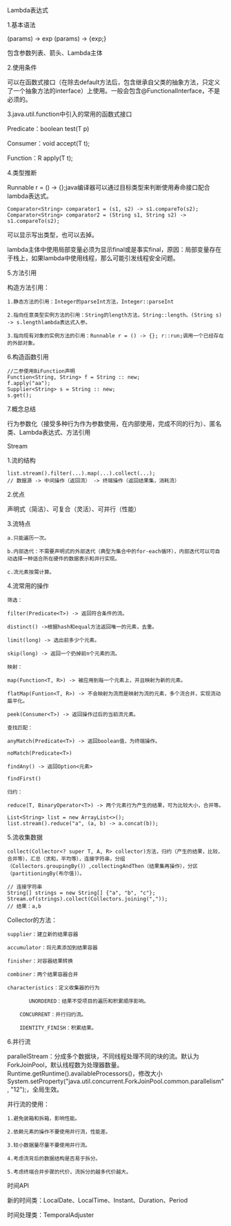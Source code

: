 Lambda表达式

1.基本语法

(params) -> exp
(params) -> {exp;}

包含参数列表、箭头、Lambda主体

2.使用条件

可以在函数式接口（在除去default方法后，包含继承自父类的抽象方法，只定义了一个抽象方法的interface）上使用。一般会包含@FunctionalInterface，不是必须的。

3.java.util.function中引入的常用的函数式接口

Predicate：boolean test(T p)

Consumer：void accept(T t);

Function：R apply(T t); 

4.类型推断

Runnable r = () -> {};java编译器可以通过目标类型来判断使用寿命接口配合lambda表达式。

    Comparator<String> comparator1 = (s1, s2) -> s1.compareTo(s2);
    Comparator<String> comparator2 = (String s1, String s2) -> s1.compareTo(s2);

可以显示写出类型，也可以去掉。

lambda主体中使用局部变量必须为显示final或是事实final，原因：局部变量存在于栈上，如果lambda中使用线程，那么可能引发线程安全问题。

5.方法引用

构造方法引用：

	1.静态方法的引用：Integer的parseInt方法，Integer::parseInt

	2.指向任意类型实例方法的引用：String的length方法，String::length。(String s) -> s.lengthlambda表达式入参。

	3.指向现有对象的实例方法的引用：Runnable r = () -> {}; r::run;调用一个已经存在的外部对象。

6.构造函数引用

    //二参使用BiFunction声明
    Function<String, String> f = String :: new;
    f.apply("aa");
    Supplier<String> s = String :: new;
    s.get();

7.概念总结

行为参数化（接受多种行为作为参数使用，在内部使用，完成不同的行为）、匿名类、Lambda表达式、方法引用

Stream

1.流的结构

    list.stream().filter(...).map(...).collect(...);
    // 数据源 -> 中间操作（返回流） -> 终端操作（返回结果集，消耗流）

2.优点

声明式（简洁）、可复合（灵活）、可并行（性能）

3.流特点

	a.只能遍历一次。

	b.内部迭代：不需要声明式的外部迭代（典型为集合中的for-each循环），内部迭代可以可自动选择一种适合所在硬件的数据表示和并行实现。

	c.流元素按需计算。

4.流常用的操作

	筛选：

	filter(Predicate<T>) -> 返回符合条件的流。

	distinct() ->根据hash和equal方法返回唯一的元素，去重。

	limit(long) -> 选出前多少个元素。

	skip(long) -> 返回一个扔掉前n个元素的流。

	映射：

	map(Function<T, R>) -> 被应用到每一个元素上，并且映射为新的元素。

	flatMap(Funtion<T, R>) -> 不会映射为流而是映射为流的元素，多个流合并，实现流动扁平化。

	peek(Consumer<T>) -> 返回操作过后的当前流元素。

	查找匹配：

	anyMatch(Predicate<T>) -> 返回boolean值，为终端操作。

	noMatch(Predicate<T>)

	findAny() -> 返回Option<元素>

	findFirst()

	归约：

	reduce(T, BinaryOperator<T>) -> 两个元素行为产生的结果，可为比较大小，合并等。

    List<String> list = new ArrayList<>();
    list.stream().reduce("a", (a, b) -> a.concat(b));

5.流收集数据

	collect(Collector<? super T, A, R> collector)方法，归约（产生的结果，比较，合并等），汇总（求和，平均等），连接字符串，分组（Collectors.groupingBy()）,collectingAndThen（结果集再操作），分区（partitioningBy(布尔值)）。

    // 连接字符串
    String[] strings = new String[] {"a", "b", "c"};
    Stream.of(strings).collect(Collectors.joining(","));
    // 结果：a,b

Collector的方法：

	supplier：建立新的结果容器

	accumulator：将元素添加到结果容器

	finisher：对容器结果转换

	combiner：两个结果容器合并

	characteristics：定义收集器的行为

 	       UNORDERED：结果不受项目的遍历和积累顺序影响。

		CONCURRENT：并行归约流。

		IDENTITY_FINISH：积累结果。

6.并行流

parallelStream：分成多个数据块，不同线程处理不同的块的流。默认为ForkJoinPool，默认线程数为处理器数量。Runtime.getRuntime().availableProcessors()，修改大小System.setProperty("java.util.concurrent.ForkJoinPool.common.parallelism", "12");，全局生效。

并行流的使用：

	1.避免装箱和拆箱，影响性能。

	2.依赖元素的操作不要使用并行流，性能差。

	3.较小数据量尽量不要使用并行流。

	4.考虑流背后的数据结构是否易于拆分。

	5.考虑终端合并步骤的代价，流拆分的越多代价越大。

时间API

新的时间类：LocalDate、LocalTime、Instant、Duration、Period

时间处理类：TemporalAdjuster
